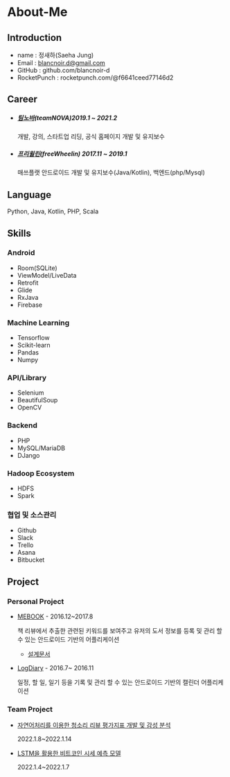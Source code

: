 # About-Me
## Introduction
- name : 정새하(Saeha Jung)
- Email : blancnoir.d@gmail.com
- GitHub : github.com/blancnoir-d
- RocketPunch : rocketpunch.com/@f6641ceed77146d2



## Career 
- ##### [팀노바](https://teamnova.co.kr/index2.php)(teamNOVA)2019.1 ~ 2021.2
  개발, 강의, 스타트업 리딩, 공식 홈페이지 개발 및 유지보수 

  

- ##### [프리윌린](https://freewheelin-recruit.oopy.io/)(freeWheelin) 2017.11 ~ 2019.1
  매쓰플랫 안드로이드 개발 및 유지보수(Java/Kotlin), 백엔드(php/Mysql)



## Language

 Python, Java, Kotlin, PHP, Scala



## Skills 

### Android
- Room(SQLite)
- ViewModel/LiveData
- Retrofit
- Glide
- RxJava
- Firebase

### Machine Learning
- Tensorflow
- Scikit-learn
- Pandas
- Numpy

### API/Library

- Selenium
- BeautifulSoup
- OpenCV



### Backend

- PHP
- MySQL/MariaDB
- DJango



### Hadoop Ecosystem

- HDFS
- Spark



### 협업 및 소스관리

- Github
- Slack
- Trello
- Asana
- Bitbucket


## Project
### Personal Project
- [MEBOOK](https://s3.us-west-2.amazonaws.com/secure.notion-static.com/669a214e-cbd8-4d11-8718-0690ec376287/portfolio_mebook_%EC%B6%95%EC%86%8C%EB%B3%B8.pdf?X-Amz-Algorithm=AWS4-HMAC-SHA256&X-Amz-Content-Sha256=UNSIGNED-PAYLOAD&X-Amz-Credential=AKIAT73L2G45EIPT3X45%2F20220125%2Fus-west-2%2Fs3%2Faws4_request&X-Amz-Date=20220125T091220Z&X-Amz-Expires=86400&X-Amz-Signature=7cb3b552c05724e8a3ee2f766b7a269d40dbbffaf18acd966669a8148f18fb6a&X-Amz-SignedHeaders=host&response-content-disposition=filename%20%3D%22portfolio_mebook_%25EC%25B6%2595%25EC%2586%258C%25EB%25B3%25B8.pdf%22&x-id=GetObject)   -  2016.12~2017.8
    
    책 리뷰에서 추출한 관련된 키워드를 보여주고 유저의 도서 정보를 등록 및 관리 할 수 있는 안드로이드 기반의 어플리케이션
    
    - [설계문서](https://s3.us-west-2.amazonaws.com/secure.notion-static.com/7194fc00-02b5-4b3d-aa22-b7e017dd375a/%EB%B9%85%EB%8D%B0%EC%9D%B4%ED%84%B0_%EC%84%A4%EA%B3%84_%EB%AC%B8%EC%84%9C.pdf?X-Amz-Algorithm=AWS4-HMAC-SHA256&X-Amz-Content-Sha256=UNSIGNED-PAYLOAD&X-Amz-Credential=AKIAT73L2G45EIPT3X45%2F20220125%2Fus-west-2%2Fs3%2Faws4_request&X-Amz-Date=20220125T085800Z&X-Amz-Expires=86400&X-Amz-Signature=ba0bc14b0e5cd1894521b0d04b2ae447c9964ab5022179b458c2e4a865b25d94&X-Amz-SignedHeaders=host&response-content-disposition=filename%20%3D%22%25EB%25B9%2585%25EB%258D%25B0%25EC%259D%25B4%25ED%2584%25B0_%25EC%2584%25A4%25EA%25B3%2584_%25EB%25AC%25B8%25EC%2584%259C.pdf%22&x-id=GetObject)
- [LogDiary](https://s3.us-west-2.amazonaws.com/secure.notion-static.com/a4b32d31-d8b5-4d06-bbae-d39c20d6894a/portfolio_logdiary_%EC%B6%95%EC%86%8C%EB%B3%B8.pdf?X-Amz-Algorithm=AWS4-HMAC-SHA256&X-Amz-Content-Sha256=UNSIGNED-PAYLOAD&X-Amz-Credential=AKIAT73L2G45EIPT3X45%2F20220125%2Fus-west-2%2Fs3%2Faws4_request&X-Amz-Date=20220125T090102Z&X-Amz-Expires=86400&X-Amz-Signature=5938e02268de152df1984509e5fac4b0def215907166f24f98f8b1b2f4c45872&X-Amz-SignedHeaders=host&response-content-disposition=filename%20%3D%22portfolio_logdiary_%25EC%25B6%2595%25EC%2586%258C%25EB%25B3%25B8.pdf%22&x-id=GetObject)  -  2016.7~ 2016.11
    
    일정, 할 일, 일기 등을 기록 및 관리 할 수 있는 안드로이드 기반의 캘린더 어플리케이션
### Team Project
- [자연어처리를 이용한 청소리 리뷰 평가지표 개발 및 감성 분석](https://ringed-fireplant-2f0.notion.site/10b26e46c11c4d8ba3d0db3c59d50d80)
    
    2022.1.8~2022.1.14
    
- [LSTM을 활용한 비트코인 시세 예측 모델](https://ringed-fireplant-2f0.notion.site/LSTM-658653bad85e4ee2abc31eee8825a866)
    
    2022.1.4~2022.1.7
